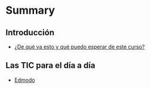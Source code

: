 # Summary

## Introducción

* [¿De qué va esto y qué puedo esperar de este curso?](README.md)

## Las TIC para el día a día

* [Edmodo](edmodo.md)

